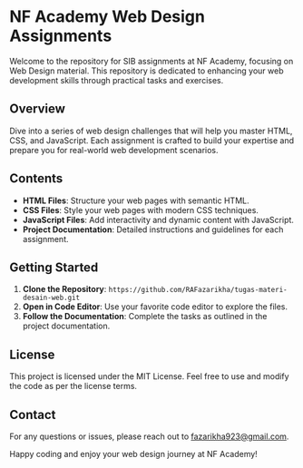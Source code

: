 # NF Academy Web Design Assignments

Welcome to the repository for SIB assignments at NF Academy, focusing on Web Design material. This repository is dedicated to enhancing your web development skills through practical tasks and exercises.

## Overview

Dive into a series of web design challenges that will help you master HTML, CSS, and JavaScript. Each assignment is crafted to build your expertise and prepare you for real-world web development scenarios.

## Contents

- **HTML Files**: Structure your web pages with semantic HTML.
- **CSS Files**: Style your web pages with modern CSS techniques.
- **JavaScript Files**: Add interactivity and dynamic content with JavaScript.
- **Project Documentation**: Detailed instructions and guidelines for each assignment.

## Getting Started

1. **Clone the Repository**: `https://github.com/RAFazarikha/tugas-materi-desain-web.git`
2. **Open in Code Editor**: Use your favorite code editor to explore the files.
3. **Follow the Documentation**: Complete the tasks as outlined in the project documentation.

## License

This project is licensed under the MIT License. Feel free to use and modify the code as per the license terms.

## Contact

For any questions or issues, please reach out to fazarikha923@gmail.com.

Happy coding and enjoy your web design journey at NF Academy!
